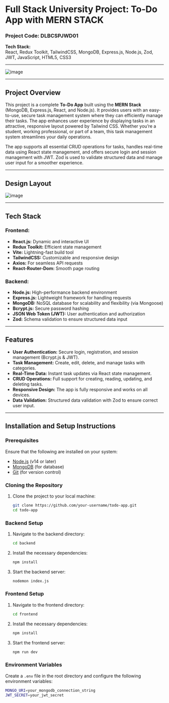 # **Full Stack University Project: To-Do App with MERN STACK**

### Project Code: DLBCSPJWD01

**Tech Stack:**  
React, Redux Toolkit, TailwindCSS, MongoDB, Express.js, Node.js, Zod, JWT, JavaScript, HTML5, CSS3

---

![image](https://github.com/user-attachments/assets/5bb3c394-815e-4f9c-943c-9418dc2cc061)




---

## **Project Overview**

This project is a complete **To-Do App** built using the **MERN Stack** (MongoDB, Express.js, React, and Node.js). It provides users with an easy-to-use, secure task management system where they can efficiently manage their tasks. The app enhances user experience by displaying tasks in an attractive, responsive layout powered by Tailwind CSS. Whether you’re a student, working professional, or part of a team, this task management system streamlines your daily operations.

The app supports all essential CRUD operations for tasks, handles real-time data using React state management, and offers secure login and session management with JWT. Zod is used to validate structured data and manage user input for a smoother experience.

---

## **Design Layout**

![image](https://github.com/user-attachments/assets/4dff6401-d0a4-421f-8deb-9263de4cd214)


---

## **Tech Stack**

### **Frontend:**
- **React.js:** Dynamic and interactive UI
- **Redux Toolkit:** Efficient state management
- **Vite:** Lightning-fast build tool
- **TailwindCSS:** Customizable and responsive design
- **Axios:** For seamless API requests
- **React-Router-Dom:** Smooth page routing

### **Backend:**
- **Node.js:** High-performance backend environment
- **Express.js:** Lightweight framework for handling requests
- **MongoDB:** NoSQL database for scalability and flexibility (via Mongoose)
- **Bcrypt.js:** Secure password hashing
- **JSON Web Token (JWT):** User authentication and authorization
- **Zod:** Schema validation to ensure structured data input

---

## **Features**

- **User Authentication:** Secure login, registration, and session management (Bcrypt.js & JWT).
- **Task Management:** Create, edit, delete, and manage tasks with categories.
- **Real-Time Data:** Instant task updates via React state management.
- **CRUD Operations:** Full support for creating, reading, updating, and deleting tasks.
- **Responsive Design:** The app is fully responsive and works on all devices.
- **Data Validation:** Structured data validation with Zod to ensure correct user input.

---

## **Installation and Setup Instructions**

### **Prerequisites**

Ensure that the following are installed on your system:

- [Node.js](https://nodejs.org/en/) (v14 or later)
- [MongoDB](https://www.mongodb.com/) (for database)
- [Git](https://git-scm.com/) (for version control)

### **Cloning the Repository**

1. Clone the project to your local machine:
    ```bash
    git clone https://github.com/your-username/todo-app.git
    cd todo-app
    ```

### **Backend Setup**

1. Navigate to the backend directory:
    ```bash
    cd backend
    ```

2. Install the necessary dependencies:
    ```bash
    npm install
    ```

3. Start the backend server:
    ```bash
    nodemon index.js
    ```

### **Frontend Setup**

1. Navigate to the frontend directory:
    ```bash
    cd frontend
    ```

2. Install the necessary dependencies:
    ```bash
    npm install
    ```

3. Start the frontend server:
    ```bash
    npm run dev
    ```

### **Environment Variables**

Create a `.env` file in the root directory and configure the following environment variables:

```bash
MONGO_URI=your_mongodb_connection_string
JWT_SECRET=your_jwt_secret
